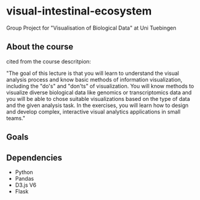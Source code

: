 # visual-intestinal-ecosystem
Group Project for "Visualisation of Biological Data" at Uni Tuebingen

## About the course

cited from the course descritpion: 

"The goal of this lecture is that you will learn to understand the visual analysis process and know basic methods of information visualization, including the "do's" and 
"don'ts" of visualization. You will know methods to visualize diverse biological data like genomics or transcriptomics data and you will be able to chose suitable visualizations based on the type of data and the given analysis task. In the exercises, you will learn how to design and develop complex, interactive visual analytics applications in small teams."

## Goals

## Dependencies

- Python
- Pandas
- D3.js V6
- Flask

